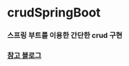 # crudSpringBoot

### 스프링 부트를 이용한 간단한 crud 구현

### [참고 블로그](https://congsong.tistory.com/12?category=749196)